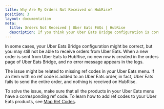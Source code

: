 ```yaml
---
title: Why Are My Orders Not Received on HubRise?
position: 3
layout: documentation
meta:
  title: Orders Not Received | Uber Eats FAQs | HubRise
  description: If you think your Uber Eats Bridge configuration is correct, and you still do not receive orders from Uber Eats, there might be products with missing ref codes in your menu.
---
```


In some cases, your Uber Eats Bridge configuration might be correct, but you may still not be able to receive orders from Uber Eats. When a new order is sent from Uber Eats to HubRise, no new row is created in the orders page of Uber Eats Bridge, and no error message appears in the logs.

The issue might be related to missing ref codes in your Uber Eats menu. If an item with no ref code is added to an Uber Eats order, in fact, Uber Eats fails to send the entire order, and nothing is received on HubRise.

To solve the issue, make sure that all the products in your Uber Eats menu have a corresponding ref code. To learn how to add ref codes to your Uber Eats products, see [Map Ref Codes](/apps/uber-eats/map-ref-codes).
